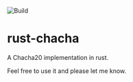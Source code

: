 ![Build](https://github.com/jonasthewolf/rust-chacha/workflows/Build/badge.svg)

# rust-chacha

A Chacha20 implementation in rust.

Feel free to use it and please let me know.